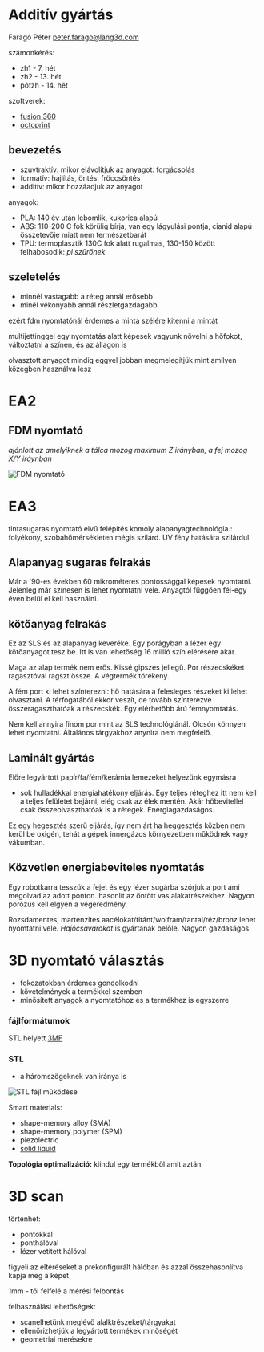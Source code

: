 # Additív gyártás
Faragó Péter
peter.farago@lang3d.com

számonkérés:
- zh1 - 7. hét
- zh2 - 13. hét
- pótzh - 14. hét

szoftverek:
- [fusion 360](https://www.autodesk.hu/products/fusion-360/overview)
- [octoprint ](https://octoprint.org/)

## bevezetés
- szuvtraktív: mikor elávolítjuk az anyagot: forgácsolás
- formatív: hajlítás, öntés: fröccsöntés
- additív: mikor hozzáadjuk az anyagot

anyagok:
- PLA: 140 év után lebomlik, kukorica alapú
- ABS: 110-200 C fok körülig bírja, van egy lágyulási pontja, cianid alapú összetevője miatt nem természetbarát
- TPU: termoplasztik 130C fok alatt rugalmas, 130-150 között felhabosodik: *pl szűrőnek*

## szeletelés
- minnél vastagabb a réteg annál erősebb
- minél vékonyabb annál részletgazdagabb

ezért fdm nyomtatónál érdemes a minta szélére kitenni a mintát

multijettinggel egy nyomtatás alatt képesek vagyunk növelni a hőfokot, változtatni a színen, és az állagon is

olvasztott anyagot mindig eggyel jobban megmelegítjük mint amilyen közegben használva lesz

# EA2
## FDM nyomtató
*ajánlott az amelyiknek a tálca mozog maximum Z irányban, a fej mozog X/Y iráynban*

![FDM nyomtató](https://www.researchgate.net/profile/Wenyao-Xu/publication/328324778/figure/fig2/AS:682531510829056@1539739601237/The-mechatronic-structure-of-an-FDM-3D-printer-with-inevitable-variations-arising-from.ppm)

# EA3
tintasugaras nyomtató elvű felépítés
komoly alapanyagtechnológia.: folyékony, szobahőmérsékleten mégis szilárd. UV fény hatására szilárdul.

## Alapanyag sugaras felrakás
Már a '90-es években 60 mikrométeres pontossággal képesek nyomtatni. Jelenleg már színesen is lehet nyomtatni vele. Anyagtól függően fél-egy éven belül el kell használni.  

## kötőanyag felrakás
Ez az SLS és az alapanyag keveréke. Egy porágyban a lézer egy kötőanyagot tesz be. Itt is van lehetőség 16 millió szín elérésére akár. 

Maga az alap termék nem erős. Kissé gipszes jellegű. Por részecskéket ragasztóval ragszt össze. A végtermék törékeny. 

A fém port ki lehet színterezni: hő hatására a felesleges részeket ki lehet olvasztani. A térfogatából ekkor veszít, de tovább színterezve összeragaszthatóak a részecskék. Egy elérhetőbb árú fémnyomtatás. 

Nem kell annyira finom por mint az SLS technológiánál. Olcsón könnyen lehet nyomtatni. Általános tárgyakhoz anynira nem megfelelő.

## Laminált gyártás
Előre legyártott papír/fa/fém/kerámia lemezeket helyezünk egymásra
- sok hulladékkal energiahatékony eljárás. Egy teljes réteghez itt nem kell a teljes felületet bejárni, elég csak az élek mentén. Akár hőbevitellel csak összeolvaszthatóak is a rétegek. Energiagazdaságos.

Ez egy hegesztés szerű eljárás, így nem árt ha heggesztés közben nem kerül be oxigén, tehát a gépek innergázos környezetben működnek vagy vákumban.

## Közvetlen energiabeviteles nyomtatás
Egy robotkarra tesszük a fejet és egy lézer sugárba szórjuk a port ami megolvad az adott ponton.
hasonlít az öntött vas alakatrészekhez. Nagyon porózus kell elgyen a végeredmény. 

Rozsdamentes, martenzites aacélokat/titánt/wolfram/tantal/réz/bronz lehet nyomtatni vele. *Hajócsavarokat* is gyártanak belőle. Nagyon gazdaságos.

# 3D nyomtató választás
- fokozatokban érdemes gondolkodni
- követelmények a termékkel szemben
- minősített anyagok a nyomtatóhoz és a termékhez is egyszerre

### fájlformátumok
STL helyett [3MF](https://blog.grabcad.com/blog/2020/04/21/3mf-vs-stl-file-types/)

### STL
- a háromszögeknek van iránya is

![STL fájl működése](https://upload.wikimedia.org/wikipedia/commons/thumb/a/a6/The_differences_between_CAD_and_STL_Models.svg/1024px-The_differences_between_CAD_and_STL_Models.svg.png)

Smart materials:
- shape-memory alloy (SMA)
- shape-memory polymer (SPM)
- piezolectric
- [solid liquid](https://www.youtube.com/watch?v=jcwYFBeetH0)

**Topológia optimalizáció:** kiindul egy termékből amit aztán 

# 3D scan
történhet: 
- pontokkal
- ponthálóval
- lézer vetített hálóval

figyeli az eltéréseket a prekonfigurált hálóban és azzal összehasonlítva kapja meg a képet

1mm -  től felfelé a mérési felbontás

felhasználási lehetőségek:
- scanelhetünk meglévő alalktrészeket/tárgyakat
- ellenőrizhetjük  a legyártott termékek minőségét
- geometriai mérésekre

